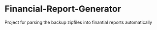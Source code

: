 # Financial-Report-Generator
Project for parsing the backup zipfiles into finantial reports automatically
